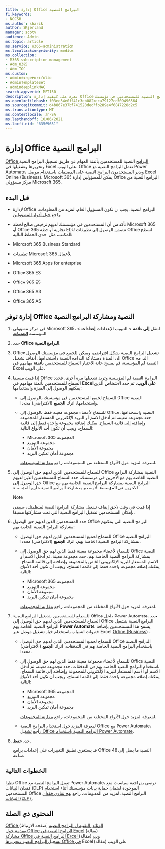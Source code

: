 ```yaml
---
title: إدارة Office البرامج النصية
f1.keywords:
- NOCSH
ms.author: sharik
author: SKjerland
manager: scotv
audience: Admin
ms.topic: article
ms.service: o365-administration
ms.localizationpriority: medium
ms.collection:
- M365-subscription-management
- Adm_O365
- Adm_TOC
ms.custom:
- AdminSurgePortfolio
- AdminTemplateSet
- admindeeplinkMAC
search.appverid: MET150
description: تعرف على كيفية إدارة Office البرامج النصية للمستخدمين في مؤسستك.
ms.openlocfilehash: f03ee34e0ff41c3eb082beca79127cd609496564
ms.sourcegitcommit: d4b867e37bf741528ded7fb289e4f6847228d2c5
ms.translationtype: MT
ms.contentlocale: ar-SA
ms.lasthandoff: 10/06/2021
ms.locfileid: "63569651"
---
```

# <a name="manage-office-scripts-settings"></a>إدارة Office البرامج النصية

[Office البرامج](/office/dev/scripts) النصية للمستخدمين بأتمتة المهام عن طريق تسجيل البرامج النصية وتحريرها وتشغيلها في Excel على الويب. Office تعمل البرامج النصية مع Power Automate، ويدير المستخدمون البرامج النصية على المصنفات باستخدام موصل Excel Online (Business). Microsoft 365 يمكن للمسؤولين إدارة Office البرامج النصية من مركز مسؤولي Microsoft 365.

## <a name="before-you-begin"></a>قبل البدء

- لإدارة Office البرامج النصية، يجب أن تكون المسؤول العام. لمزيد من المعلومات، راجع [حول أدوار المسؤولين](../add-users/about-admin-roles.md).

- تأكد من أن المستخدمين في مؤسستك لديهم ترخيص صالح لخطة Microsoft 365 أو Office 365 تجارية أو خطة EDU تتضمن الوصول إلى تطبيقات Office لسطح المكتب، مثل إحدى الخطط التالية:

- Microsoft 365 Business Standard
- تطبيقات Microsoft 365 للأعمال
- Microsoft 365 Apps for enterprise
- Office 365 E3
- Office 365 E5
- Office 365 A3
- Office 365 A5

## <a name="manage-availability-of-office-scripts-and-sharing-of-scripts"></a>إدارة توفر Office النصية ومشاركة البرامج النصية

1. في مركز مسؤولي Microsoft 365، انتقل **إلى علامة** \> التبويب الإعدادات **إعدادات** \> المؤسسة **[الخدمات](https://go.microsoft.com/fwlink/p/?linkid=2053743)**.

2. حدد **Office البرامج النصية**.

3. Office تشغيل البرامج النصية بشكل افتراضي، ويمكن للجميع في مؤسستك الوصول إلى الميزة ومشاركة البرامج النصية واستخدامها. إيقاف تشغيل Office البرامج النصية لم المؤسسة، قم بمسح خانة الاختيار السماح للمستخدمين **بأتمتة** مهامهم في Excel على الويب.

4. إذا قمت مسبقا Office البرامج النصية لم المؤسسة وتريد تشغيلها مرة أخرى، فحدد السماح للمستخدمين بأتمتة مهامهم في **Excel على الويب**، ثم حدد الأشخاص الذين يمكنهم الوصول إلى الميزة واستخدامها:

    - للسماح لجميع المستخدمين في مؤسستك بالوصول إلى Office النصية واستخدامها، اترك **الجميع** (الافتراضي) محددا.

    - للسماح لأعضاء مجموعة معينة فقط بالوصول إلى Office النصية واستخدامها، حدد مجموعة معينة، ثم أدخل الاسم أو البريد الإلكتروني المستعار للمجموعة وإضافته إلى قائمة السماح. يمكنك إضافة مجموعة واحدة فقط إلى قائمة السماح، ويجب أن تكون أحد الأنواع التالية:
        - Microsoft 365 المجموعة
        - مجموعة التوزيع
        - مجموعة الأمان
        - مجموعة أمان تمكين البريد

        لمعرفة المزيد حول الأنواع المختلفة من المجموعات، راجع [مقارنة المجموعات](../create-groups/compare-groups.md).

5. للسماح للمستخدمين الذين لديهم حق الوصول إلى Office النصية بمشاركة البرامج النصية الخاصة بهم مع الآخرين في مؤسستك، حدد السماح للمستخدمين الذين لديهم حق الوصول إلى Office البرامج النصية بمشاركة البرامج النصية الخاصة بهم مع الآخرين في **المؤسسة**. لا يسمح بمشاركة البرامج النصية خارج المؤسسة.

    > [!NOTE]
    > إذا قمت في وقت لاحق إيقاف تشغيل مشاركة البرامج النصية لمنظمتك، سيبقى بإمكان المستخدمين تشغيل البرامج النصية التي تمت مشاركتها مسبقا.

6. حدد المستخدمين الذين لديهم حق الوصول Office البرامج النصية التي يمكنهم مشاركة البرامج النصية الخاصة بهم:

    - للسماح لجميع المستخدمين الذين لديهم حق الوصول Office البرامج النصية بمشاركة البرامج النصية الخاصة بهم، اترك **الجميع** (الافتراضي) محددا.

    - للسماح لأعضاء مجموعة معينة فقط الذين لهم حق الوصول إلى Office النصية بمشاركة البرامج النصية الخاصة بهم، حدد مجموعة معينة، ثم أدخل الاسم أو الاسم المستعار للبريد الإلكتروني الخاص بالمجموعة وإضافته إلى قائمة السماح. يمكنك إضافة مجموعة واحدة فقط إلى قائمة السماح، ويجب أن تكون أحد الأنواع التالية:
        - Microsoft 365 المجموعة
        - مجموعة التوزيع
        - مجموعة الأمان
        - مجموعة أمان تمكين البريد

        لمعرفة المزيد حول الأنواع المختلفة من المجموعات، راجع [مقارنة المجموعات](../create-groups/compare-groups.md).

7. للسماح للمستخدمين بتشغيل البرامج النصية Office داخل Power Automate، حدد السماح للمستخدمين الذين لديهم حق الوصول إلى Office البرامج النصية بتشغيل البرامج النصية الخاصة بهم **Power Automate**. يسمح هذا للمستخدمين بإضافة خطوات انسياب باستخدام خيار تشغيل موصل عبر Excel [Online (Business](/connectors/excelonlinebusiness)) **.**

    - للسماح لجميع المستخدمين الذين لديهم حق الوصول Office البرامج النصية باستخدام البرامج النصية الخاصة بهم في التدفقات، اترك **الجميع** (الافتراضي) محددا.

    - للسماح لأعضاء مجموعة معينة فقط الذين لهم حق الوصول إلى Office النصية باستخدام البرامج النصية الخاصة بهم في التدفقات، حدد مجموعة معينة، ثم أدخل الاسم أو الاسم المستعار للبريد الإلكتروني للمجموعة وإضافته إلى قائمة السماح. يمكنك إضافة مجموعة واحدة فقط إلى قائمة السماح، ويجب أن تكون أحد الأنواع التالية:
        - Microsoft 365 المجموعة
        - مجموعة التوزيع
        - مجموعة الأمان
        - مجموعة أمان تمكين البريد

        لمعرفة المزيد حول الأنواع المختلفة من المجموعات، راجع [مقارنة المجموعات](../create-groups/compare-groups.md).

    - لمعرفة المزيد حول استخدام البرامج النصية Office مع Power Automate، راجع [تشغيل Office البرامج النصية باستخدام Power Automate](/office/dev/scripts/develop/power-automate-integration).

8. حدد **حفظ**.

    قد يستغرق تطبيق التغييرات على إعدادات برامج Office النصية ما يصل إلى 48 ساعة.

## <a name="next-steps"></a>الخطوات التالية

نظرا Office تعمل البرامج النصية مع Power Automate، نوصي بمراجعة سياسات منع فقدان البيانات (DLP) الموجودة لضمان حماية بيانات مؤسستك أثناء استخدام المستخدمين Office البرامج النصية. لمزيد من المعلومات، راجع [نهج تفادي فقدان البيانات (DLP) ](/power-automate/prevent-data-loss).

## <a name="related-content"></a>المحتوى ذي الصلة

[Office الوثائق التقنية ل البرامج النصية](/office/dev/scripts/) (صفحة الارتباط)\
[مقدمة حول Office البرامج النصية في Excel](https://support.microsoft.com/office/9fbe283d-adb8-4f13-a75b-a81c6baf163a) (مقالة)\
[مشاركة Office البرامج النصية في Excel ويب](https://support.microsoft.com/office/226eddbc-3a44-4540-acfe-fccda3d1122b) (مقالة)\
[تسجيل البرامج النصية وتحريرها Office في](/office/dev/scripts/tutorials/excel-tutorial) Excel على الويب (مقالة)
